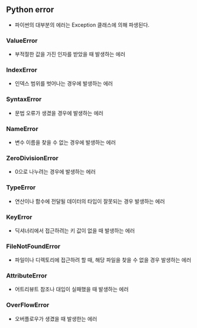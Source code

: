 
## Python error
+ 파이썬의 대부분의 에러는 Exception 클래스에 의해 파생된다.

### ValueError
+ 부적절한 값을 가진 인자를 받았을 때 발생하는 에러
### IndexError
+ 인덱스 범위를 벗어나는 경우에 발생하는 에러
### SyntaxError
+ 문법 오류가 생겼을 경우에 발생하는 에러
### NameError
+ 변수 이름을 찾을 수 없는 경우에 발생하는 에러
### ZeroDivisionError
+ 0으로 나누려는 경우에 발생하는 에러
### TypeError
+ 연산이나 함수에 전달될 데이터의 타입이 잘못되는 경우 발생하는 에러
### KeyError
+ 딕셔너리에서 접근하려는 키 값이 없을 때 발생하는 에러
### FileNotFoundError
+ 파일이나 디렉토리에 접근하려 할 때, 해당 파일을 찾을 수 없을 경우 발생하는 에러
### AttributeError
+ 어트리뷰트 참조나 대입이 실패했을 때 발생하는 에러
### OverFlowError
+ 오버플로우가 생겼을 때 발생한는 에러